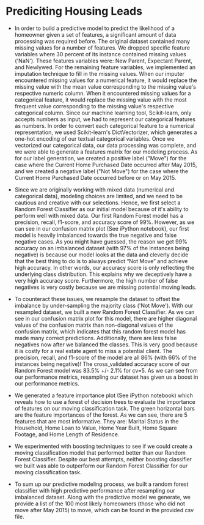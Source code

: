 # Prediciting Housing Leads 
- In order to build a predictive model to predict the likelihood of a homeowner given a set of features, a significant amount of data processing was required before. The original dataset contained many missing values for a number of features. We dropped specific feature variables where 30 percent of its instance contained missing values ('NaN'). These features variables were: New Parent, Expectant Parent, and Newlywed. For the remaining feature variables, we implemented an imputation technique to fill in the missing values. When our imputer encountered missing values for a numerical feature, it would replace the missing value with the mean value corresponding to the missing value's respective numeric column. When it encountered missing values for a categorical feature, it would replace the missing value with the most frequent value corresponding to the missing value's respective categorical column. Since our machine learning tool, Scikit-learn, only accepts numbers as input, we had to represent our categorical features as numbers. In order to convert each categorical feature to a numerical representation, we used Scikit-learn's DictVectorizer, which generates a one-hot encoding of our textual categorical variables. Once we vectorized our categorical data, our data processing was complete, and we were able to generate a features matrix for our modeling process. As for our label generation, we created a positive label ("Move") for the case where the Current Home Purchased Date occurred after May 2015, and we created a negative label ("Not Move") for the case where the Current Home Purchased Date occurred before or on May 2015.

- Since we are originally working with mixed data (numerical and categorical data), modeling choices are limited, and we need to be cautious and creative with our selections. Hence, we first select a Random Forest Classifier as our initial model because of it's ability to perform well with mixed data. Our first Random Forest model has a precision, recall, f1-score, and accuracy score of 99%. However, as we can see in our confusion matrix plot (See iPython notebook), our first model is heavily imbalanced towards the true negative and false negative cases. As you might have guessed, the reason we get 99% accuracy on an imbalanced dataset (with 97% of the instances being negative) is because our model looks at the data and cleverly decide that the best thing to do is to always predict “Not Move” and achieve high accuracy. In other words, our accuracy score is only reflecting the underlying class distribution. This explains why we deceptively have a very high accuracy score. Furthermore, the high number of false negatives is very costly because we are missing potential moving leads. 

- To counteract these issues, we resample the dataset to offset the imbalance by under-sampling the majority class ('Not Move'). With our resampled dataset, we built a new Random Forest Classifier. As we can see in our confusion matrix plot for this model, there are higher diagonal values of the confusion matrix than non-diagonal values of the confusion matrix, which indicates that this random forest model has made many correct predictions. Additionally, there are less false negatives now after we balanced the classes. This is very good because it is costly for a real estate agent to miss a potential client. The precision, recall, and f1-score of the model are all 86% (with 66% of the instances being negative)! The cross_validated accuracy score of our Random Forest model was 83.5% +/- 2.1% for cv=5. As we can see from our performance metrics, resampling our dataset has given us a boost in our performance metrics. 

- We generated a feature importance plot (See iPython notebook) which reveals how to use a forest of decision trees to evaluate the importance of features on our moving classification task. The green horizontal bars are the feature importances of the forest. As we can see, there are 5 features that are most informative. They are: Marital Status in the Household, Home Loan to Value, Home Year Built, Home Square Footage, and Home Length of Residence.

- We experimented with boosting techniques to see if we could create a moving classification model that performed better than our Random Forest Classifier. Despite our best attempts, neither boosting classifier we built was able to outperform our Random Forest Classifier for our moving classification task.

- To sum up our predictive modeling process, we built a random forest classifier with high predictive performance after resampling our imbalanced dataset. Along with the predictive model we generate, we provide a list of the 100 most likely homeowners (those who did not move after May 2015) to move, which can be found in the provided csv file. 